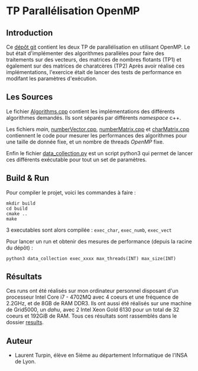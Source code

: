 # TP Parallélisation OpenMP

## Introduction

Ce [dépôt git](https://github.com/PereWoulpy/TP_OpenMP.git) contient les deux TP de parallélisation en utilisant OpenMP. Le but était d'implémenter des algorithmes parallèles pour faire des traitements sur des vecteurs, des matrices de nombres flotants (TP1) et également sur des matrices de charatcères (TP2)
Après avoir réalisé ces implémentations, l'exercice était de lancer des tests de performance en modifant les paramètres d'exécution.

## Les Sources

Le fichier [Algorithms.cpp](./src/Algorithms.cpp) contient les implémentations des différents algorithmes demandés. Ils sont séparés par différents _namespace_ c++.

Les fichiers _main_, [numberVector.cpp](./src/numberVector.cpp), [numberMatrix.cpp](./src/numberMatrix.cpp) et [charMatrix.cpp](./src/charMatrix.cpp) contiennent le code pour mesurer les performances des algorithmes pour une taille de donnée fixe, et un nombre de threads _OpenMP_ fixe.

Enfin le fichier [data\_collection.py](./data_collection) est un script python3 qui permet de lancer ces différents exécutable pour tout un set de paramètres.

## Build & Run

Pour compiler le projet, voici les commandes à faire :

```
mkdir build
cd build
cmake ..
make
```

3 executables sont alors compilée : `exec_char`, `exec_numb`, `exec_vect`

Pour lancer un run et obtenir des mesures de performance (depuis la racine du dépôt) :

```
python3 data_collection exec_xxxx max_threads(INT) max_size(INT)
```

## Résultats

Ces runs ont été réalisés sur mon ordinateur personnel disposant d'un processeur Intel Core i7 - 4702MQ avec 4 coeurs et une fréquence de 2.2GHz, et de 8GB de RAM DDR3. Ils ont aussi été réalisés sur une machine de Grid5000, un _dahu_, avec 2 Intel Xeon Gold 6130 pour un total de 32 coeurs et 192GiB de RAM. Tous ces résultats sont rassemblés dans le dossier [results](./results).

## Auteur

* Laurent Turpin, élève en 5ième au département Informatique de l'INSA de Lyon.
